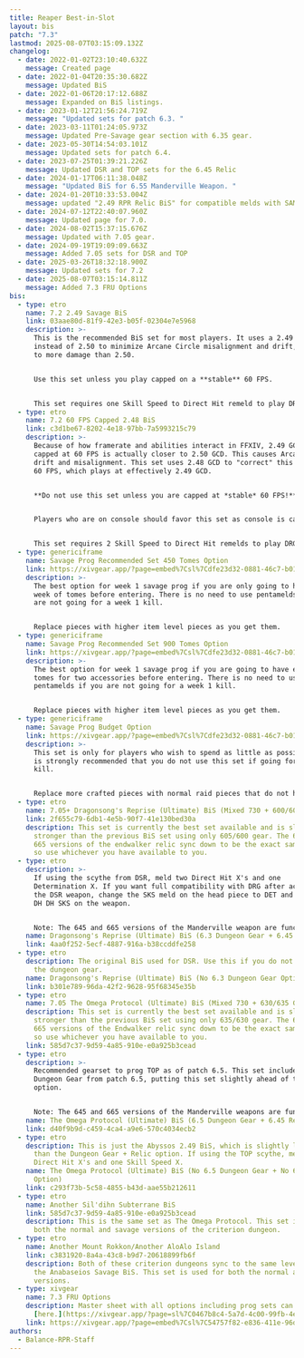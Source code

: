 ```yaml
---
title: Reaper Best-in-Slot
layout: bis
patch: "7.3"
lastmod: 2025-08-07T03:15:09.132Z
changelog:
  - date: 2022-01-02T23:10:40.632Z
    message: Created page
  - date: 2022-01-04T20:35:30.682Z
    message: Updated BiS
  - date: 2022-01-06T20:17:12.688Z
    message: Expanded on BiS listings.
  - date: 2023-01-12T21:56:24.719Z
    message: "Updated sets for patch 6.3. "
  - date: 2023-03-11T01:24:05.973Z
    message: Updated Pre-Savage gear section with 6.35 gear.
  - date: 2023-05-30T14:54:03.101Z
    message: Updated sets for patch 6.4.
  - date: 2023-07-25T01:39:21.226Z
    message: Updated DSR and TOP sets for the 6.45 Relic
  - date: 2024-01-17T06:11:38.048Z
    message: "Updated BiS for 6.55 Manderville Weapon. "
  - date: 2024-01-20T10:33:53.004Z
    message: updated "2.49 RPR Relic BiS" for compatible melds with SAM/MNK.
  - date: 2024-07-12T22:40:07.960Z
    message: Updated page for 7.0.
  - date: 2024-08-02T15:37:15.676Z
    message: Updated with 7.05 gear.
  - date: 2024-09-19T19:09:09.663Z
    message: Added 7.05 sets for DSR and TOP
  - date: 2025-03-26T18:32:18.900Z
    message: Updated sets for 7.2
  - date: 2025-08-07T03:15:14.811Z
    message: Added 7.3 FRU Options
bis:
  - type: etro
    name: 7.2 2.49 Savage BiS
    link: 03aae80d-81f9-42e3-b05f-02304e7e5968
    description: >-
      This is the recommended BiS set for most players. It uses a 2.49 GCD
      instead of 2.50 to minimize Arcane Circle misalignment and drift, equating
      to more damage than 2.50.


      Use this set unless you play capped on a **stable** 60 FPS.


      This set requires one Skill Speed to Direct Hit remeld to play DRG.
  - type: etro
    name: 7.2 60 FPS Capped 2.48 BiS
    link: c3d1be67-8202-4e18-97bb-7a5993215c79
    description: >-
      Because of how framerate and abilities interact in FFXIV, 2.49 GCD while
      capped at 60 FPS is actually closer to 2.50 GCD. This causes Arcane Circle
      drift and misalignment. This set uses 2.48 GCD to "correct" this while at
      60 FPS, which plays at effectively 2.49 GCD. 


      **Do not use this set unless you are capped at *stable* 60 FPS!** 


      Players who are on console should favor this set as console is capped at 60 FPS.


      This set requires 2 Skill Speed to Direct Hit remelds to play DRG.
  - type: genericiframe
    name: Savage Prog Recommended Set 450 Tomes Option
    link: https://xivgear.app/?page=embed%7Csl%7Cdfe23d32-0881-46c7-b019-fb7f9556635a&onlySetIndex=1
    description: >-
      The best option for week 1 savage prog if you are only going to have one
      week of tomes before entering. There is no need to use pentamelds if you
      are not going for a week 1 kill. 


      Replace pieces with higher item level pieces as you get them.
  - type: genericiframe
    name: Savage Prog Recommended Set 900 Tomes Option
    link: https://xivgear.app/?page=embed%7Csl%7Cdfe23d32-0881-46c7-b019-fb7f9556635a&onlySetIndex=2
    description: >-
      The best option for week 1 savage prog if you are going to have enough
      tomes for two accessories before entering. There is no need to use
      pentamelds if you are not going for a week 1 kill. 


      Replace pieces with higher item level pieces as you get them.
  - type: genericiframe
    name: Savage Prog Budget Option
    link: https://xivgear.app/?page=embed%7Csl%7Cdfe23d32-0881-46c7-b019-fb7f9556635a&onlySetIndex=9
    description: >-
      This set is only for players who wish to spend as little as possible. It
      is strongly recommended that you do not use this set if going for a week 1
      kill. 


      Replace more crafted pieces with normal raid pieces that do not have skill speed to reduce the cost further. Meld skill speed to maintain a 2.49 GCD, but do not go faster than this ideally.
  - type: etro
    name: 7.05+ Dragonsong's Reprise (Ultimate) BiS (Mixed 730 + 600/605 Gear)
    link: 2f655c79-6db1-4e5b-90f7-41e130bed30a
    description: This set is currently the best set available and is slightly
      stronger than the previous BiS set using only 605/600 gear. The 645 and
      665 versions of the endwalker relic sync down to be the exact same weapon,
      so use whichever you have available to you.
  - type: etro
    description: >-
      If using the scythe from DSR, meld two Direct Hit X's and one
      Determination X. If you want full compatibility with DRG after acquiring
      the DSR weapon, change the SKS meld on the head piece to DET and then do
      DH DH SKS on the weapon.


      Note: The 645 and 665 versions of the Manderville weapon are functionally the same in DSR. Use whichever you have and allocate the stats as shown in the etro link.
    name: Dragonsong's Reprise (Ultimate) BiS (6.3 Dungeon Gear + 6.45 Relic Option)
    link: 4aa0f252-5ecf-4887-916a-b38ccddfe258
  - type: etro
    description: The original BiS used for DSR. Use this if you do not want to farm
      the dungeon gear.
    name: Dragonsong's Reprise (Ultimate) BiS (No 6.3 Dungeon Gear Option)
    link: b301e789-96da-42f2-9628-95f68345e35b
  - type: etro
    name: 7.05 The Omega Protocol (Ultimate) BiS (Mixed 730 + 630/635 Gear)
    description: This set is currently the best set available and is slightly
      stronger than the previous BiS set using only 635/630 gear. The 645 and
      665 versions of the Endwalker relic sync down to be the exact same weapon,
      so use whichever you have available to you.
    link: 585d7c37-9d59-4a85-910e-e0a925b3cead
  - type: etro
    description: >-
      Recommended gearset to prog TOP as of patch 6.5. This set includes the
      Dungeon Gear from patch 6.5, putting this set slightly ahead of the other
      option.


      Note: The 645 and 665 versions of the Manderville weapons are functionally the same in TOP. Use whichever you have and allocate the stats as shown in the etro link.
    name: The Omega Protocol (Ultimate) BiS (6.5 Dungeon Gear + 6.45 Relic Option)
    link: d40f9b9d-c459-4ca4-a9e6-570c4034ecb2
  - type: etro
    description: This is just the Abyssos 2.49 BiS, which is slightly lower in DPS
      than the Dungeon Gear + Relic option. If using the TOP scythe, meld two
      Direct Hit X's and one Skill Speed X.
    name: The Omega Protocol (Ultimate) BiS (No 6.5 Dungeon Gear + No 6.45 Relic
      Option)
    link: c293f73b-5c58-4855-b43d-aae55b212611
  - type: etro
    name: Another Sil'dihn Subterrane BiS
    link: 585d7c37-9d59-4a85-910e-e0a925b3cead
    description: This is the same set as The Omega Protocol. This set is used for
      both the normal and savage versions of the criterion dungeon.
  - type: etro
    name: Another Mount Rokkon/Another AloAlo Island
    link: c3831920-8a4a-43c8-b9d7-20618899fb6f
    description: Both of these criterion dungeons sync to the same level, and use
      the Anabaseios Savage BiS. This set is used for both the normal and savage
      versions.
  - type: xivgear
    name: 7.3 FRU Options
    description: Master sheet with all options including prog sets can be found
      [here.](https://xivgear.app/?page=sl%7C0467b8c4-5a7d-4c00-99fb-4e17907ea964)
    link: https://xivgear.app/?page=embed%7Csl%7C54757f82-e836-411e-96d1-d543f6646288
authors:
  - Balance-RPR-Staff
---
```

